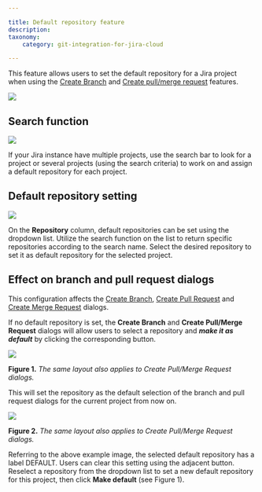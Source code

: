 ```yaml
---

title: Default repository feature
description:
taxonomy:
    category: git-integration-for-jira-cloud

---
```


This feature allows users to set the default repository for a Jira project when using the [Create Branch](/git-integration-for-jira-cloud/Create-branch) and [Create pull/merge request](/git-integration-for-jira-cloud/create-pull-or-merge-request/) features.

![](https://bigbrassband.atlassian.net/wiki/download/thumbnails/1741094916/gitcloud-user-settings-default-repo-feature.png?version=1&modificationDate=1623726181829&cacheVersion=1&api=v2&width=680&height=332)

## Search function

![](https://bigbrassband.atlassian.net/wiki/download/thumbnails/1741094916/gitcloud-user-settings-def-repo-search.png?version=1&modificationDate=1623726181845&cacheVersion=1&api=v2&width=340&height=48)

If your Jira instance have multiple projects, use the search bar to look for a project or several projects (using the search criteria) to work on and assign a default repository for each project.

## Default repository setting

![](https://bigbrassband.atlassian.net/wiki/download/thumbnails/1741094916/gitcloud-user-settings-def-repo-list.png?version=1&modificationDate=1623726181867&cacheVersion=1&api=v2&width=442&height=279)

On the **Repository** column, default repositories can be set using the dropdown list. Utilize the search function on the list to return specific repositories according to the search name. Select the desired repository to set it as default repository for the selected project.

## Effect on branch and pull request dialogs

This configuration affects the [Create Branch](/git-integration-for-jira-cloud/create-branch/), [Create Pull Request](/git-integration-for-jira-cloud/create-pull-or-merge-request/) and [Create Merge Request](/git-integration-for-jira-cloud/create-pull-or-merge-request/) dialogs.

If no default repository is set, the **Create Branch** and **Create Pull/Merge Request** dialogs will allow users to select a repository and _**make it as default**_ by clicking the corresponding button.

![](https://bigbrassband.atlassian.net/wiki/download/thumbnails/1741094916/gitcloud-jira-issue-create-branch-make-default.png?version=1&modificationDate=1623726181869&cacheVersion=1&api=v2&width=680&height=361)

**Figure 1.** _The same layout also applies to Create Pull/Merge Request dialogs._


This will set the repository as the default selection of the branch and pull request dialogs for the current project from now on.

![](https://bigbrassband.atlassian.net/wiki/download/thumbnails/1741094916/gitcloud-jira-issue-create-branch-set-default.png?version=1&modificationDate=1623726181872&cacheVersion=1&api=v2&width=680&height=361)

**Figure 2.** _The same layout also applies to Create Pull/Merge Request dialogs._


Referring to the above example image, the selected default repository has a label DEFAULT. Users can clear this setting using the adjacent button. Reselect a repository from the dropdown list to set a new default repository for this project, then click **Make default** (see Figure 1).

